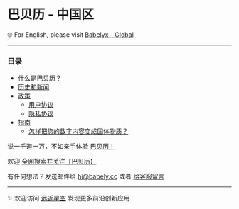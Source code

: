 # 巴贝历 - 中国区

🌐 For English, please visit [Babelyx - Global](https://info.earth.babelyx.com)

---

### 目录

- [什么是巴贝历？](./whitepaper.md)
- [历史和新闻](./news.md)
- [政策](./doc/)
  - [用户协议](./doc/agreement.md)
  - [隐私协议](./doc/privacy.md)
- [指南](./howto/)
  - [怎样把您的数字内容变成固体物质？](./howto/monetize-creation.md)

说一千道一万，不如亲手体验 [巴贝历！](https://u.babely.cc)

欢迎 [全网搜索并关注【巴贝历】](https://links.babely.cc)

有任何想法？发送邮件给 [hi@babely.cc](mailto:hi@babely.cc) 或者 [给客服留言](https://csr.babely.cc)

---

✨ 欢迎访问 [远近星空](https://yuanjinx.com) 发现更多前沿创新应用
